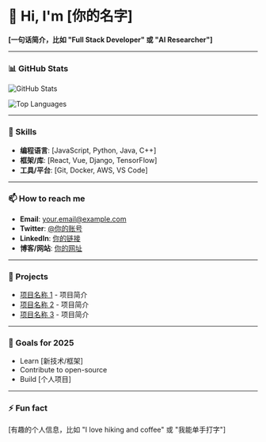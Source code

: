 # 👋 Hi, I'm [你的名字]

**[一句话简介，比如 "Full Stack Developer" 或 "AI Researcher"]**

---

### 📊 GitHub Stats
![GitHub Stats](https://github-readme-stats.vercel.app/api?username=你的GitHub用户名&show_icons=true&theme=radical)

![Top Languages](https://github-readme-stats.vercel.app/api/top-langs/?username=你的GitHub用户名&layout=compact&theme=radical)

---

### 🔧 Skills
- **编程语言**: [JavaScript, Python, Java, C++]
- **框架/库**: [React, Vue, Django, TensorFlow]
- **工具/平台**: [Git, Docker, AWS, VS Code]

---

### 📫 How to reach me
- **Email**: your.email@example.com
- **Twitter**: [@你的账号](https://twitter.com/你的账号)
- **LinkedIn**: [你的链接](https://linkedin.com/in/你的账号)
- **博客/网站**: [你的网址](https://你的网站)

---

### 🚀 Projects
- [项目名称 1](项目链接) - 项目简介
- [项目名称 2](项目链接) - 项目简介
- [项目名称 3](项目链接) - 项目简介

---

### 🎯 Goals for 2025
- Learn [新技术/框架]
- Contribute to open-source
- Build [个人项目]

---

### ⚡ Fun fact
[有趣的个人信息，比如 "I love hiking and coffee" 或 "我能单手打字"]
